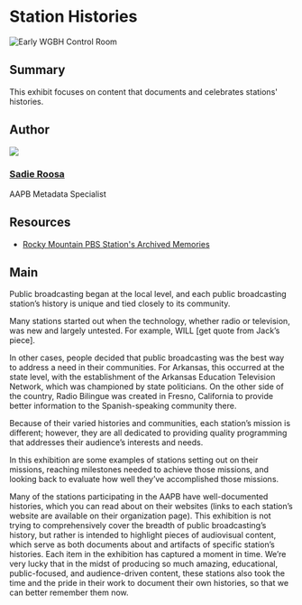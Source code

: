 # Station Histories

![Early WGBH Control Room](https://s3.amazonaws.com/americanarchive.org/exhibits/AAPB_Exhibit_StationHistories_image0.jpg)

## Summary

This exhibit focuses on content that documents and celebrates stations' histories. 

## Author

<img class="img-circle pull-left" src="https://s3.amazonaws.com/americanarchive.org/staff/Staff_Roosa.jpg"/>

### [Sadie Roosa](/about-the-american-archive/staff#sadie-roosa)
AAPB Metadata Specialist

## Resources

- [Rocky Mountain PBS Station's Archived Memories](http://www.rmpbs.org/volunteer/sam/about-stations-archived-memories-sam/)

## Main

Public broadcasting began at the local level, and each public broadcasting station’s history is unique and tied closely to its community.

Many stations started out when the technology, whether radio or television, was new and largely untested. For example, WILL [get quote from Jack’s piece].

In other cases, people decided that public broadcasting was the best way to address a need in their communities. For Arkansas, this occurred at the state level, with the establishment of the Arkansas Education Television Network, which was championed by state politicians. On the other side of the country, Radio Bilingue was created in Fresno, California to provide better information to the Spanish-speaking community there.

Because of their varied histories and communities, each station’s mission is different; however, they are all dedicated to providing quality programming that addresses their audience’s interests and needs.

In this exhibition are some examples of stations setting out on their missions, reaching milestones needed to achieve those missions, and looking back to evaluate how well they’ve accomplished those missions.

Many of the stations participating in the AAPB have well-documented histories, which you can read about on their websites (links to each station’s website are available on their organization page). This exhibition is not trying to comprehensively cover the breadth of public broadcasting’s history, but rather is intended to highlight pieces of audiovisual content, which serve as both documents about and artifacts of specific station’s histories. Each item in the exhibition has captured a moment in time. We’re very lucky that in the midst of producing so much amazing, educational, public-focused, and audience-driven content, these stations also took the time and the pride in their work to document their own histories, so that we can better remember them now.
